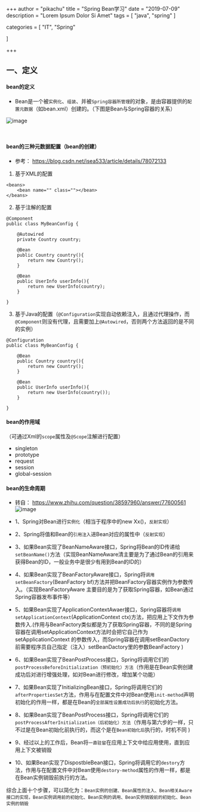 +++
author = "pikachu"
title = "Spring Bean学习"
date = "2019-07-09"
description = "Lorem Ipsum Dolor Si Amet"
tags = [
	"java",
    "spring"
]

categories = [
    "IT", "Spring"

]

+++


## 一、定义

#### bean的定义

- Bean是一个被`实例化`、`组装`、并被`Spring容器所管理`的对象，是由容器提供的`配置元数据`（如bean.xml）创建的。（下图是Bean与Spring容器的关系）

![image](https://user-images.githubusercontent.com/38284818/60699678-98f14380-9f27-11e9-8e33-f0edb056166c.png)

&nbsp;

#### bean的三种元数据配置（bean的创建）

- 参考： https://blog.csdn.net/isea533/article/details/78072133

1. 基于XML的配置
```
<beans>
    <bean name="" class=""></bean>
</beans>
```
2. 基于注解的配置
```
@Component
public class MyBeanConfig {

    @Autowired
    private Country country;

    @Bean
    public Country country(){
        return new Country();
    }

    @Bean
    public UserInfo userInfo(){
        return new UserInfo(country);
    }

}
```
3. 基于Java的配置（`@Configuration`实现自动依赖注入，且通过代理操作，而`@Component`则没有代理，且需要加上`@Autowired`，否则两个方法返回的是不同的实例）
```
@Configuration
public class MyBeanConfig {

    @Bean
    public Country country(){
        return new Country();
    }

    @Bean
    public UserInfo userInfo(){
        return new UserInfo(country());
    }

}
```


#### bean的作用域
（可通过Xml的`scope`属性及`@Scope`注解进行配置）

- singleton
- prototype
- request
- session
- global-session


#### bean的生命周期
- 转自： https://www.zhihu.com/question/38597960/answer/77600561
![image](https://user-images.githubusercontent.com/38284818/60722728-5c900880-9f64-11e9-8789-b0b574e5e29b.png)


- 1、Spring对Bean进行`实例化`（相当于程序中的new Xx()，`反射实现`）

- 2、Spring将值和Bean的`引用注入`进Bean对应的属性中（`反射实现`）
- 3、如果Bean实现了BeanNameAware接口，Spring将Bean的ID传递给`setBeanName()`方法（实现BeanNameAware清主要是为了通过Bean的引用来获得Bean的ID，一般业务中是很少有用到Bean的ID的）
- 4、如果Bean实现了BeanFactoryAware接口，Spring将`调用setBeanFactory`(BeanFactory bf)方法并把BeanFactory容器实例作为参数传入。（实现BeanFactoryAware 主要目的是为了获取Spring容器，如Bean通过Spring容器发布事件等）
- 5、如果Bean实现了ApplicationContextAwaer接口，Spring容器将`调用setApplicationContext`(ApplicationContext ctx)方法，把应用上下文作为参数传入.(作用与BeanFactory类似都是为了获取Spring容器，不同的是Spring容器在调用setApplicationContext方法时会把它自己作为setApplicationContext 的参数传入，而Spring容器在调用setBeanDactory前需要程序员自己指定（注入）setBeanDactory里的参数BeanFactory )
- 6、如果Bean实现了BeanPostProcess接口，Spring将调用它们的`postProcessBeforeInitialization（预初始化）方法`（作用是在Bean实例创建成功后对进行增强处理，如对Bean进行修改，增加某个功能）
- 7、如果Bean实现了InitializingBean接口，Spring将调用它们的`afterPropertiesSet`方法，作用与在配置文件中对Bean使用`init-method`声明初始化的作用一样，都是在Bean的`全部属性设置成功后执行`的初始化方法。
- 8、如果Bean实现了BeanPostProcess接口，Spring将调用它们的`postProcessAfterInitialization（后初始化）方法`（作用与第六步的一样，只不过是在Bean初始化前执行的，而这个是在`Bean初始化后`执行的，时机不同 )
- 9、经过以上的工作后，Bean将`一直驻留`在应用上下文中给应用使用，直到应用上下文被销毁
- 10、如果Bean实现了DispostbleBean接口，Spring将调用它的`destory`方法，作用与在配置文件中对Bean使用`destory-method`属性的作用一样，都是在Bean实例销毁前执行的方法。

综合上面十个步骤，可以简化为：`Bean实例的创建、Bean属性的注入、Bean相关Aware接口的实现，Bean实例调用前的初始化、Bean实例的调用、Bean实例销毁前的初始化、Bean实例的销毁`

&nbsp;

